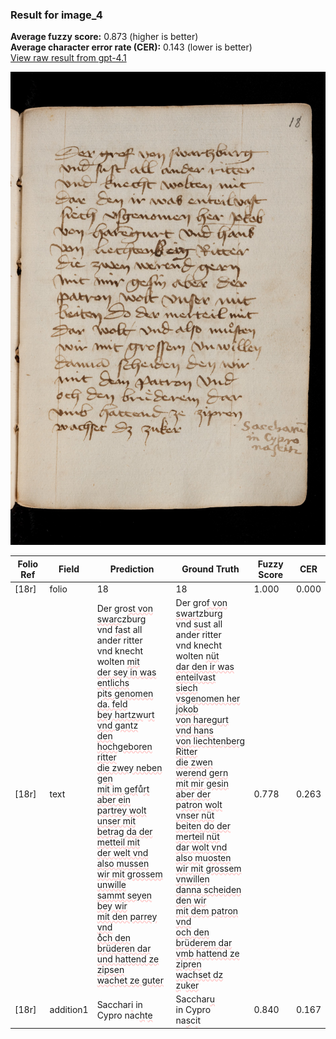 ### Result for image_4
**Average fuzzy score:** 0.873 (higher is better)<br>**Average character error rate (CER):** 0.143 (lower is better)<br>[View raw result from gpt-4.1](https://github.com/RISE-UNIBAS/humanities_data_benchmark/blob/main/results/2025-10-28/T0273/request_T0273_image_4.json)

<img src="https://github.com/RISE-UNIBAS/humanities_data_benchmark/blob/main/benchmarks/medieval_manuscripts/images/image_4.jpg?raw=true" alt="image_4" width="800px">

<style>
.diff { text-decoration: underline; text-decoration-color: #ffcccc; text-decoration-style: wavy; }
</style>

| Folio Ref | Field | Prediction | Ground Truth | Fuzzy Score | CER |
|-----------|-------|------------|--------------|-------------|-----|
| [18r] | folio | 18 | 18 | 1.000 | 0.000 |
| [18r] | text | Der gro<span class="diff">st von swarc</span>zburg<br> vnd <span class="diff">fa</span>st all ander ritter<br> vnd knecht wolten <span class="diff">mit<br> der sey in was entlichs</span><br> p<span class="diff">its genomen da. feld<br> bey hartzw</span>u<span class="diff">rt vnd gantz<br> den hochgeboren ritter<br> die zwey neben gen<br> mit im gef</span>u<span class="diff">ͤrt aber ein<br> partrey wolt unser mit<br> betrag da der metteil mit<br> der welt vnd also mussen<br> wir mit grossem unwille<br> sammt seyen bey wir<br> mit den parrey vnd<br> oͤch den brüderen dar<br> und hattend ze zipsen<br> wachet ze guter</span> | Der gro<span class="diff">f von swart</span>zburg<br> vnd <span class="diff">su</span>st all ander ritter<br> vnd knecht wolten <span class="diff">nüt<br> dar den ir was enteilvast<br> siech vsgenomen her jokob<br> von haregurt vnd hans<br> von liechtenberg Ritter<br> die zwen werend gern<br> mit mir gesin aber der</span><br> p<span class="diff">atron wolt vnser nüt<br> beiten do der merteil nüt<br> dar wolt vnd also m</span>u<span class="diff">osten<br> wir mit grossem vnwillen<br> danna scheiden  den wir<br> mit dem patron vnd<br> och den brüderem dar<br> vmb hattend ze zipren<br> wachset dz z</span>u<span class="diff">ker</span> | 0.778 | 0.263 |
| [18r] | addition1 | Sacchar<span class="diff">i</span> in Cypro nac<span class="diff">h</span>t<span class="diff">e</span> | Sacchar<span class="diff">u<br></span> in Cypro<span class="diff"><br></span> na<span class="diff">s</span>c<span class="diff">i</span>t | 0.840 | 0.167 |
